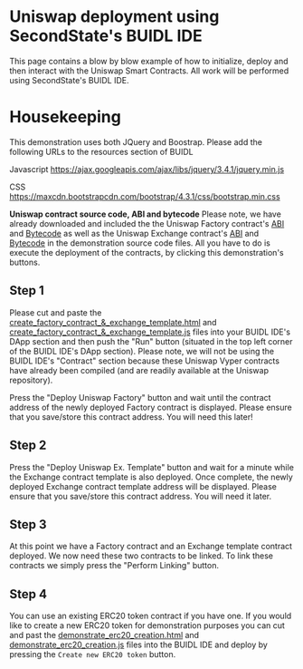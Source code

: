 # Uniswap deployment using SecondState's BUIDL IDE

This page contains a blow by blow example of how to initialize, deploy and then interact with the Uniswap Smart Contracts. All work will be performed using SecondState's BUIDL IDE.

# Housekeeping
This demonstration uses both JQuery and Boostrap. Please add the following URLs to the resources section of BUIDL

Javascript
https://ajax.googleapis.com/ajax/libs/jquery/3.4.1/jquery.min.js

CSS
https://maxcdn.bootstrapcdn.com/bootstrap/4.3.1/css/bootstrap.min.css

**Uniswap contract source code, ABI and bytecode**
Please note, we have already downloaded and included the the Uniswap Factory contract's [ABI](https://raw.githubusercontent.com/Uniswap/contracts-vyper/master/abi/uniswap_factory.json) and [Bytecode](https://raw.githubusercontent.com/Uniswap/contracts-vyper/master/bytecode/factory.txt) as well as the Uniswap Exchange contract's [ABI](https://raw.githubusercontent.com/Uniswap/contracts-vyper/master/abi/uniswap_exchange.json) and [Bytecode](https://raw.githubusercontent.com/Uniswap/contracts-vyper/master/bytecode/factory.txt) in the demonstration source code files. All you have to do is execute the deployment of the contracts, by clicking this demonstration's buttons.

## Step 1

Please cut and paste the [create_factory_contract_&_exchange_template.html](https://raw.githubusercontent.com/second-state/buidl/master/demo/uniswap/create_factory_contract_%26_exchange_template.html) and [create_factory_contract_&_exchange_template.js](https://raw.githubusercontent.com/second-state/buidl/master/demo/uniswap/create_factory_contract_%26_exchange_template.js) files into your BUIDL IDE's DApp section and then push the "Run" button (situated in the top left corner of the BUIDL IDE's DApp section). Please note, we will not be using the BUIDL IDE's "Contract" section because these Uniswap Vyper contracts have already been compiled (and are readily available at the Uniswap repository).

Press the "Deploy Uniswap Factory" button and wait until the contract address of the newly deployed Factory contract is displayed. Please ensure that you save/store this contract address. You will need this later!

## Step 2
Press the "Deploy Uniswap Ex. Template" button and wait for a minute while the Exchange contract template is also deployed. Once complete, the newly deployed Exchange contract template address will be displayed. Please ensure that you save/store this contract address. You will need it later.

## Step 3
At this point we have a Factory contract and an Exchange template contract deployed. We now need these two contracts to be linked. To link these contracts we simply press the "Perform Linking" button.

## Step 4
You can use an existing ERC20 token contract if you have one. If you would like to create a new ERC20 token for demonstration purposes you can cut and past the [demonstrate_erc20_creation.html](https://raw.githubusercontent.com/second-state/buidl/master/demo/uniswap/demonstrate_erc20_creation.html) and [demonstrate_erc20_creation.js](https://raw.githubusercontent.com/second-state/buidl/master/demo/uniswap/demonstrate_erc20_creation.js) files into the BUIDL IDE and deploy by pressing the `Create new ERC20 token` button.

